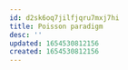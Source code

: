 ```yaml
---
id: d2sk6oq7jilfjqru7mxj7hi
title: Poisson paradigm
desc: ''
updated: 1654530812156
created: 1654530812156
---
```


